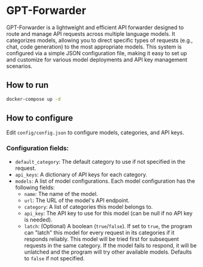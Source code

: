 # GPT-Forwarder

GPT-Forwarder is a lightweight and efficient API forwarder designed to route and manage API requests across multiple language models. It categorizes models, allowing you to direct specific types of requests (e.g., chat, code generation) to the most appropriate models. This system is configured via a simple JSON configuration file, making it easy to set up and customize for various model deployments and API key management scenarios.

## How to run

```bash
docker-compose up -d
```

## How to configure

Edit `config/config.json` to configure models, categories, and API keys.

### Configuration fields:

- `default_category`: The default category to use if not specified in the request.
- `api_keys`: A dictionary of API keys for each category.
- `models`: A list of model configurations. Each model configuration has the following fields:
    - `name`: The name of the model.
    - `url`: The URL of the model's API endpoint.
    - `category`: A list of categories this model belongs to.
    - `api_key`: The API key to use for this model (can be null if no API key is needed).
    - `latch`: (Optional) A boolean (`true`/`false`). If set to `true`, the program can "latch" this model for every request in its categories if it responds reliably. This model will be tried first for subsequent requests in the same category. If the model fails to respond, it will be unlatched and the program will try other available models. Defaults to `false` if not specified.
